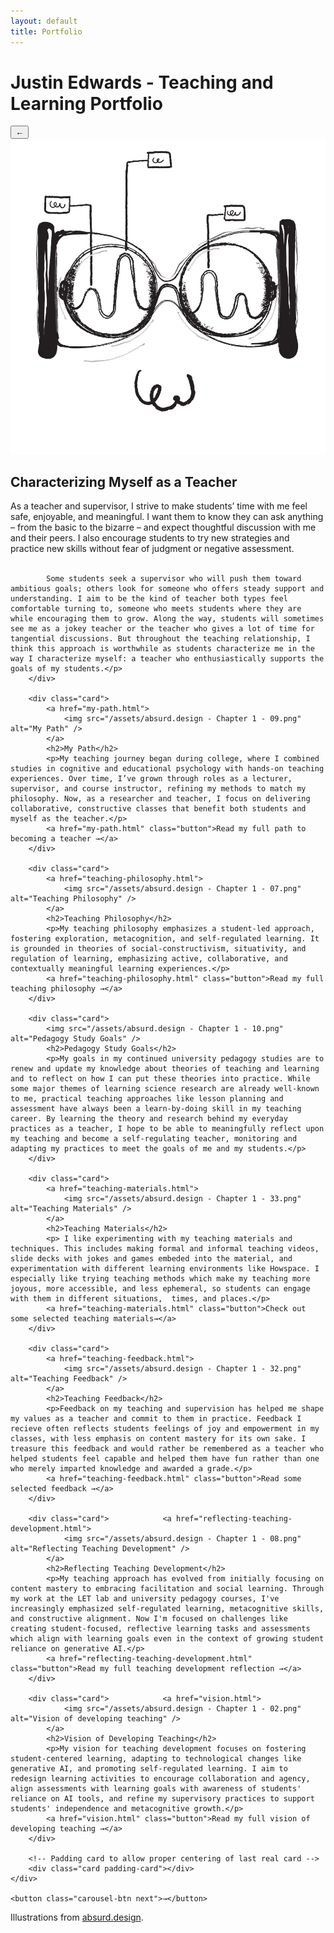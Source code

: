 ```yaml
---
layout: default
title: Portfolio
---
```

<head>
    <meta charset="UTF-8">
    <meta name="viewport" content="width=device-width, initial-scale=1.0">
    <title>{{ page.title }}</title>
    <link rel="stylesheet" href="{{ site.baseurl }}/assets/css/style.css">
    <script src="{{ site.baseurl }}/assets/js/carousel.js" defer></script>
</head>

<h1>Justin Edwards - Teaching and Learning Portfolio</h1>

<div class="carousel-container">
    <button class="carousel-btn prev">←</button>
    <div class="carousel">
        <div class="card">
            <img src="/assets/absurd.design - Chapter 1 - 04.png" alt="Characterizing myself as a teacher" />
            <h2>Characterizing Myself as a Teacher</h2>
            <p>As a teacher and supervisor, I strive to make students’ time with me feel safe, enjoyable, and meaningful. I want them to know they can ask anything – from the basic to the bizarre – and expect thoughtful discussion with me and their peers. I also encourage students to try new strategies and practice new skills without fear of judgment or negative assessment.<br><br>
            
            Some students seek a supervisor who will push them toward ambitious goals; others look for someone who offers steady support and understanding. I aim to be the kind of teacher both types feel comfortable turning to, someone who meets students where they are while encouraging them to grow. Along the way, students will sometimes see me as a jokey teacher or the teacher who gives a lot of time for tangential discussions. But throughout the teaching relationship, I think this approach is worthwhile as students characterize me in the way I characterize myself: a teacher who enthusiastically supports the goals of my students.</p>
        </div>
        
        <div class="card">
            <a href="my-path.html">
                <img src="/assets/absurd.design - Chapter 1 - 09.png" alt="My Path" />
            </a>
            <h2>My Path</h2>
            <p>My teaching journey began during college, where I combined studies in cognitive and educational psychology with hands-on teaching experiences. Over time, I’ve grown through roles as a lecturer, supervisor, and course instructor, refining my methods to match my philosophy. Now, as a researcher and teacher, I focus on delivering collaborative, constructive classes that benefit both students and myself as the teacher.</p>
            <a href="my-path.html" class="button">Read my full path to becoming a teacher →</a>
        </div>

        <div class="card">
            <a href="teaching-philosophy.html">
                <img src="/assets/absurd.design - Chapter 1 - 07.png" alt="Teaching Philosophy" />
            </a>
            <h2>Teaching Philosophy</h2>
            <p>My teaching philosophy emphasizes a student-led approach, fostering exploration, metacognition, and self-regulated learning. It is grounded in theories of social-constructivism, situativity, and regulation of learning, emphasizing active, collaborative, and contextually meaningful learning experiences.</p>
            <a href="teaching-philosophy.html" class="button">Read my full teaching philosophy →</a>
        </div>

        <div class="card">
            <img src="/assets/absurd.design - Chapter 1 - 10.png" alt="Pedagogy Study Goals" />
            <h2>Pedagogy Study Goals</h2>
            <p>My goals in my continued university pedagogy studies are to renew and update my knowledge about theories of teaching and learning and to reflect on how I can put these theories into practice. While some major themes of learning science research are already well-known to me, practical teaching approaches like lesson planning and assessment have always been a learn-by-doing skill in my teaching career. By learning the theory and research behind my everyday practices as a teacher, I hope to be able to meaningfully reflect upon my teaching and become a self-regulating teacher, monitoring and adapting my practices to meet the goals of me and my students.</p>
        </div>
        
        <div class="card">
            <a href="teaching-materials.html">
                <img src="/assets/absurd.design - Chapter 1 - 33.png" alt="Teaching Materials" />
            </a>
            <h2>Teaching Materials</h2>
            <p> I like experimenting with my teaching materials and techniques. This includes making formal and informal teaching videos, slide decks with jokes and games embeded into the material, and experimentation with different learning environments like Howspace. I especially like trying teaching methods which make my teaching more joyous, more accessible, and less ephemeral, so students can engage with them in different situations,  times, and places.</p>
            <a href="teaching-materials.html" class="button">Check out some selected teaching materials→</a>
        </div>        
        
        <div class="card">
            <a href="teaching-feedback.html">
                <img src="/assets/absurd.design - Chapter 1 - 32.png" alt="Teaching Feedback" />
            </a>
            <h2>Teaching Feedback</h2>
            <p>Feedback on my teaching and supervision has helped me shape my values as a teacher and commit to them in practice. Feedback I recieve often reflects students feelings of joy and empowerment in my classes, with less emphasis on content mastery for its own sake. I treasure this feedback and would rather be remembered as a teacher who helped students feel capable and helped them have fun rather than one who merely imparted knowledge and awarded a grade.</p>
            <a href="teaching-feedback.html" class="button">Read some selected feedback →</a>
        </div>

        <div class="card">            <a href="reflecting-teaching-development.html">
                <img src="/assets/absurd.design - Chapter 1 - 08.png" alt="Reflecting Teaching Development" />
            </a>
            <h2>Reflecting Teaching Development</h2>
            <p>My teaching approach has evolved from initially focusing on content mastery to embracing facilitation and social learning. Through my work at the LET lab and university pedagogy courses, I've increasingly emphasized self-regulated learning, metacognitive skills, and constructive alignment. Now I'm focused on challenges like  creating student-focused, reflective learning tasks and assessments which align with learning goals even in the context of growing student reliance on generative AI.</p>
            <a href="reflecting-teaching-development.html" class="button">Read my full teaching development reflection →</a>
        </div>

        <div class="card">            <a href="vision.html">
                <img src="/assets/absurd.design - Chapter 1 - 02.png" alt="Vision of developing teaching" />
            </a>
            <h2>Vision of Developing Teaching</h2>
            <p>My vision for teaching development focuses on fostering student-centered learning, adapting to technological changes like generative AI, and promoting self-regulated learning. I aim to redesign learning activities to encourage collaboration and agency, align assessments with learning goals with awareness of students' reliance on AI tools, and refine my supervisory practices to support students' independence and metacognitive growth.</p>
            <a href="vision.html" class="button">Read my full vision of developing teaching →</a>
        </div>

        <!-- Padding card to allow proper centering of last real card -->
        <div class="card padding-card"></div>
    </div>
    
    <button class="carousel-btn next">→</button>
</div>

Illustrations from <a href = "https://absurd.design">absurd.design</a>.

